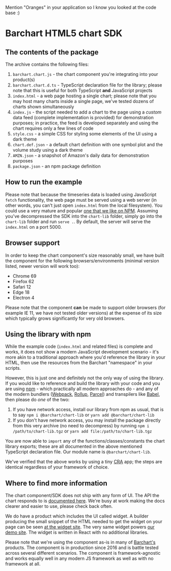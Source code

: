 Mention "Oranges" in your application so I know you looked at the code base :)

# Barchart HTML5 chart SDK

## The contents of the package

The archive contains the following files:

1. `barchart.chart.js` - the chart component you're integrating into your product(s)
2. `barchart.chart.d.ts` - TypeScript declaration file for the library; please note that this is useful for both TypeScript **and** JavaScript projects
3. `index.html` - a web page hosting a single chart; please note that you may host many charts inside a single page, we've tested dozens of charts shown simultaneously
4. `index.js` - the script needed to add a chart to the page using a _custom_ data feed (complete implementation is provided) for demonstration purposes; in practice, the feed is developed separately and using the chart requires only a few lines of code
5. `style.css` - a simple CSS for styling some elements of the UI using a dark theme
6. `chart.def.json` - a default chart definition with one symbol plot and the volume study using a dark theme
7. `AMZN.json` - a snapshot of Amazon's daily data for demonstration purposes
8. `package.json` - an npm package definition

## How to run the example

Please note that because the timeseries data is loaded using JavaScript `fetch` functionality, the web page must be served using a web server (in other words, you can't just open `index.html` from the local filesystem). You could use a very mature and popular [one that we like on NPM](https://www.npmjs.com/package/serve). Assuming you've decompressed the SDK into the `chart-lib` folder, simply go into the `chart-lib` folder and run `serve .`. By default, the server will serve the `index.html` on a port 5000.

## Browser support

In order to keep the chart component's size reasonably small, we have built the component for the following browsers/environments (minimal version listed, newer version will work too):

-   Chrome 69
-   Firefox 62
-   Safari 12
-   Edge 18
-   Electron 4

Please note that the component **can** be made to support older browsers (for example IE 11, we have not tested older versions) at the expense of its size which typically grows significantly for very old browsers.

## Using the library with npm

While the example code (`index.html` and related files) is complete and works, it does not show a modern JavaScript development scenario - it's more akin to a traditional approach where you'd reference the library in your HTML, then use the resources from the Barchart "namespace" in your scripts.

However, this is just one and definitely not the only way of using the library. If you would like to reference and build the library with your code and you are using [npm](https://npmjs.com) - which practically all modern approaches do - and any of the modern bundlers ([Webpack](https://webpack.js.org), [Rollup](https://rollupjs.org), [Parcel](https://parceljs.org)) and transpilers like [Babel](https://babeljs.com), then please do _one_ of the two:

1. If you have network access, install our library from npm as usual, that is to say `npm i @barchart/chart-lib` or `yarn add @barchart/chart-lib`
2. If you don't have network access, you may install the package directly from this very archive (no need to decompress) by running `npm i /path/to/chart-lib.tgz` or `yarn add file:/path/to/chart-lib.tgz`

You are now able to `import` any of the functions/classes/constants the chart library exports; these are all documented in the above mentioned TypeScript declaration file. Our module name is `@barchart/chart-lib`.

We've verified that the above works by using a tiny [CRA](https://create-react-app.dev/) app; the steps are identical regardless of your framework of choice.

## Where to find more information

The chart component/SDK does not ship with any form of UI. The API the chart responds to is [documented here](https://docs.barchart.com/chart). We're busy at work making the docs clearer and easier to use, please check back often.

We do have a product which includes the UI called widget. A builder producing the small snippet of the HTML needed to get the widget on your page can be seen [at the widget site](https://demo.barchart.com/chart-widget).
The very same widget powers [our demo site](https://demo.barchart.com/chart). The widget is written in React with no additional libraries.

Please note that we're using the component as-is in many of [Barchart's](https://www.barchart.com) products. The component is in production since 2016 and is battle tested across several different scenarios. The component is framework-agnostic and works equally well in any modern JS framework as well as with no framework at all.
